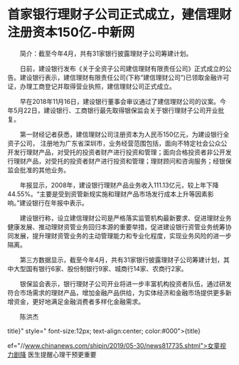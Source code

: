 # 首家银行理财子公司正式成立，建信理财注册资本150亿-中新网

　　简介：截至今年4月，共有31家银行披露理财子公司筹建计划。

　　日前，建设银行发布《关于全资子公司建信理财有限责任公司》正式成立的公告。建设银行表示，建信理财有限责任公司(下称”建信理财公司”)已领取金融许可证，办理工商登记并取得营业执照，建信理财公司正式成立。

　　早在2018年11月16日，建设银行董事会审议通过了建信理财公司的议案。今年5月22日，建设银行、工商银行最先取得银保监会关于银行理财子公司开业批复。

　　第一财经记者获悉，建信理财公司注册资本为人民币150亿元，为建设银行全资子公司， 注册地为广东省深圳市，业务经营范围包括，面向不特定社会公众公开发行理财产品，对受托的投资者财产进行投资和管理；面向合格投资者非公开发行理财产品，对受托的投资者财产进行投资和管理；理财顾问和咨询服务；经银保监会批准的其他业务。

　　年报显示，2008年，建设银行理财产品业务收入111.13亿元，较上年下降44.55%。“主要是受到资管新规实施和理财产品市场发行成本上升等因素影响。”建设银行在年报中表示。

　　建设银行称，设立建信理财公司是严格落实监管机构最新要求、促进理财业务健康发展、推动理财资管业务回归本源的重要举措，促进建设银行资管业务统筹协同发展，提升理财资管业务的主动管理能力和专业化程度，实现业务风险的进一步隔离。

　　第三方数据显示，截至今年4月，共有31家银行披露理财子公司筹建计划，其中大型国有银行6家、股份制银行9家、城商行14家、农商行2家。

　　银保监会表示，银行理财子公司开业将进一步丰富机构投资者队伍，通过研发符合市场需求的理财产品，增加金融产品供给，为实体经济和金融市场提供更多新增资金，更好地满足金融消费者多样化金融需求。

　　陈洪杰

title}" style=" font-size:12px; text-align:center; color:#000">{title}

ef="//www.chinanews.com/shipin/2019/05-30/news817735.shtml">女童视力剧降 医生提醒心理干预更重要
